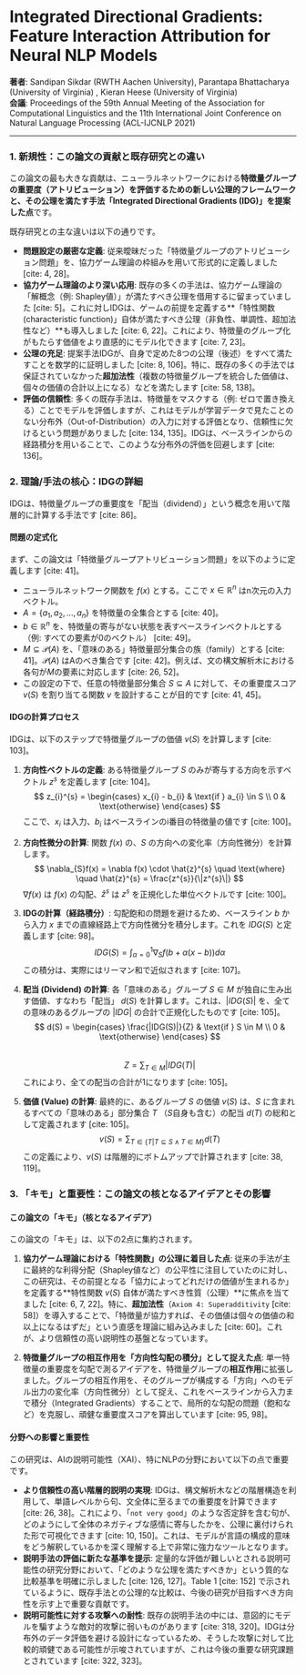 # Integrated Directional Gradients: Feature Interaction Attribution for Neural NLP Models
**著者**: Sandipan Sikdar (RWTH Aachen University), 
Parantapa Bhattacharya (University of Virginia) ,
Kieran Heese (University of Virginia)  
**会議**: Proceedings of the 59th Annual Meeting of the Association for Computational Linguistics and the 11th International Joint Conference on Natural Language Processing (ACL-IJCNLP 2021)

---

### 1. 新規性：この論文の貢献と既存研究との違い

この論文の最も大きな貢献は、ニューラルネットワークにおける**特徴量グループの重要度（アトリビューション）を評価するための新しい公理的フレームワークと、その公理を満たす手法「Integrated Directional Gradients (IDG)」を提案した点**です。

既存研究との主な違いは以下の通りです。

* **問題設定の厳密な定義**: 従来曖昧だった「特徴量グループのアトリビューション問題」を、協力ゲーム理論の枠組みを用いて形式的に定義しました [cite: 4, 28]。
* **協力ゲーム理論のより深い応用**: 既存の多くの手法は、協力ゲーム理論の「解概念（例: Shapley値）」が満たすべき公理を借用するに留まっていました [cite: 5]。これに対しIDGは、ゲームの前提を定義する**「特性関数(characteristic function)」自体が満たすべき公理（非負性、単調性、超加法性など）**も導入しました [cite: 6, 22]。これにより、特徴量のグループ化がもたらす価値をより直感的にモデル化できます [cite: 7, 23]。
* **公理の充足**: 提案手法IDGが、自身で定めた8つの公理（後述）をすべて満たすことを数学的に証明しました [cite: 8, 106]。特に、既存の多くの手法では保証されていなかった**超加法性**（複数の特徴量グループを統合した価値は、個々の価値の合計以上になる）などを満たします [cite: 58, 138]。
* **評価の信頼性**: 多くの既存手法は、特徴量をマスクする（例: ゼロで置き換える）ことでモデルを評価しますが、これはモデルが学習データで見たことのない分布外（Out-of-Distribution）の入力に対する評価となり、信頼性に欠けるという問題がありました [cite: 134, 135]。IDGは、ベースラインからの経路積分を用いることで、このような分布外の評価を回避します [cite: 136]。

### 2. 理論/手法の核心：IDGの詳細

IDGは、特徴量グループの重要度を「配当（dividend）」という概念を用いて階層的に計算する手法です [cite: 86]。

#### 問題の定式化

まず、この論文は「特徴量グループアトリビューション問題」を以下のように定義します [cite: 41]。

* ニューラルネットワーク関数を $f(x)$ とする。ここで $x \in \mathbb{R}^n$ はn次元の入力ベクトル。
* $A = \{a_1, a_2, ..., a_n\}$ を特徴量の全集合とする [cite: 40]。
* $b \in \mathbb{R}^n$ を、特徴量の寄与がない状態を表すベースラインベクトルとする（例: すべての要素が0のベクトル） [cite: 49]。
* $M \subseteq \mathcal{P}(A)$ を、「意味のある」特徴量部分集合の族（family）とする [cite: 41]。$\mathcal{P}(A)$ はAのべき集合です [cite: 42]。例えば、文の構文解析木における各句が$M$の要素に対応します [cite: 26, 52]。
* この設定の下で、任意の特徴量部分集合 $S \subseteq A$ に対して、その重要度スコア $v(S)$ を割り当てる関数 $v$ を設計することが目的です [cite: 41, 45]。

#### IDGの計算プロセス

IDGは、以下のステップで特徴量グループの価値 $v(S)$ を計算します [cite: 103]。

1.  **方向性ベクトルの定義**:
    ある特徴量グループ $S$ のみが寄与する方向を示すベクトル $z^s$ を定義します [cite: 104]。
    $$
    z_{i}^{s} = \begin{cases} x_{i} - b_{i} & \text{if } a_{i} \in S \\ 0 & \text{otherwise} \end{cases}
    $$
    ここで、$x_i$ は入力、$b_i$ はベースラインのi番目の特徴量の値です [cite: 100]。

2.  **方向性微分の計算**:
    関数 $f(x)$ の、$S$ の方向への変化率（方向性微分）を計算します。
    $$
    \nabla_{S}f(x) = \nabla f(x) \cdot \hat{z}^{s} \quad \text{where} \quad \hat{z}^{s} = \frac{z^{s}}{\|z^{s}\|}
    $$
    $\nabla f(x)$ は $f(x)$ の勾配、$\hat{z}^{s}$ は $z^s$ を正規化した単位ベクトルです [cite: 100]。

3.  **IDGの計算（経路積分）**:
    勾配飽和の問題を避けるため、ベースライン $b$ から入力 $x$ までの直線経路上で方向性微分を積分します。これを $IDG(S)$ と定義します [cite: 98]。
    $$
    IDG(S) = \int_{\alpha=0}^{1} \nabla_{S}f(b+\alpha(x-b)) d\alpha
    $$
    この積分は、実際にはリーマン和で近似されます [cite: 107]。

4.  **配当 (Dividend) の計算**:
    各「意味のある」グループ $S \in M$ が独自に生み出す価値、すなわち「配当」 $d(S)$ を計算します。これは、$|IDG(S)|$ を、全ての意味のあるグループの $|IDG|$ の合計で正規化したものです [cite: 105]。
    $$
    d(S) = \begin{cases} \frac{|IDG(S)|}{Z} & \text{if } S \in M \\ 0 & \text{otherwise} \end{cases}
    $$   
    $$
    Z = \sum_{T \in M} |IDG(T)|
    $$
    これにより、全ての配当の合計が1になります [cite: 105]。

5.  **価値 (Value) の計算**:
    最終的に、あるグループ $S$ の価値 $v(S)$ は、$S$ に含まれるすべての「意味のある」部分集合 $T$ （$S$自身も含む）の配当 $d(T)$ の総和として定義されます [cite: 105]。
    $$
    v(S) = \sum_{T \in \{T | T \subseteq S \land T \in M\}} d(T)
    $$
    この定義により、$v(S)$ は階層的にボトムアップで計算されます [cite: 38, 119]。

### 3. 「キモ」と重要性：この論文の核となるアイデアとその影響

#### この論文の「キモ」（核となるアイデア）

この論文の「キモ」は、以下の2点に集約されます。

1.  **協力ゲーム理論における「特性関数」の公理に着目した点**:
    従来の手法が主に最終的な利得分配（Shapley値など）の公平性に注目していたのに対し、この研究は、その前提となる「協力によってどれだけの価値が生まれるか」を定義する**特性関数 $v(S)$ 自体が満たすべき性質（公理）**に焦点を当てました [cite: 6, 7, 22]。特に、**超加法性**（`Axiom 4: Superadditivity` [cite: 58]）を導入することで、「特徴量が協力すれば、その価値は個々の価値の和以上になるはずだ」という直感を理論に組み込みました [cite: 60]。これが、より信頼性の高い説明性の基盤となっています。

2.  **特徴量グループの相互作用を「方向性勾配の積分」として捉えた点**:
    単一特徴量の重要度を勾配で測るアイデアを、特徴量グループの**相互作用**に拡張しました。グループの相互作用を、そのグループが構成する「方向」へのモデル出力の変化率（方向性微分）として捉え、これをベースラインから入力まで積分（Integrated Gradients）することで、局所的な勾配の問題（飽和など）を克服し、頑健な重要度スコアを算出しています [cite: 95, 98]。

#### 分野への影響と重要性

この研究は、AIの説明可能性（XAI）、特にNLPの分野において以下の点で重要です。

* **より信頼性の高い階層的説明の実現**: IDGは、構文解析木などの階層構造を利用して、単語レベルから句、文全体に至るまでの重要度を計算できます [cite: 26, 38]。これにより、「`not very good`」のような否定辞を含む句が、どのようにして全体のネガティブな感情に寄与したかを、公理に裏付けられた形で可視化できます [cite: 10, 150]。これは、モデルが言語の構成的意味をどう解釈しているかを深く理解する上で非常に強力なツールとなります。
* **説明手法の評価に新たな基準を提示**: 定量的な評価が難しいとされる説明可能性の研究分野において、「どのような公理を満たすべきか」という質的な比較基準を明確に示しました [cite: 126, 127]。Table 1 [cite: 152] で示されているように、既存手法との公理的な比較は、今後の研究が目指すべき方向性を示す上で重要な貢献です。
* **説明可能性に対する攻撃への耐性**: 既存の説明手法の中には、意図的にモデルを騙すような敵対的攻撃に弱いものがあります [cite: 318, 320]。IDGは分布外のデータ評価を避ける設計になっているため、そうした攻撃に対して比較的頑健である可能性が示唆されていますが、これは今後の重要な研究課題とされています [cite: 322, 323]。